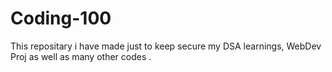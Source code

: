 # Coding-100
This repositary i have made just to keep secure my DSA learnings, WebDev Proj as well as many other codes .
